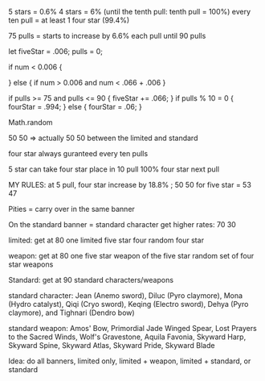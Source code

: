 5 stars = 0.6%
4 stars = 6% (until the tenth pull: tenth pull = 100%)
every ten pull = at least 1 four star (99.4%)

75 pulls = starts to increase by 6.6% each pull until 90 pulls

let fiveStar = .006;
pulls = 0;

if num < 0.006 {

} else {
    if num > 0.006 and num < .066 + .006
}

if pulls >= 75 and pulls <= 90 {
    fiveStar += .066;
}
if pulls % 10 = 0 {
    fourStar = .994;
} else {
    fourStar = .06;
}

Math.random


50 50 => actually 50 50
between the limited and standard

four star always guranteed every ten pulls 

5 star can take four star place in 10 pull
100% four star next pull

MY RULES: at 5 pull, four star increase by 18.8% ; 50 50 for five star = 53 47

Pities = carry over in the same banner

On the standard banner = standard character get higher rates: 70 30

limited: get at 80
one limited five star
four random four star

weapon: get at 80
one five star weapon of the five star
random set of four star weapons

Standard: get at 90
standard characters/weapons



standard character: Jean (Anemo sword), Diluc (Pyro claymore), Mona (Hydro catalyst), Qiqi (Cryo sword), Keqing (Electro sword), Dehya (Pyro claymore), and Tighnari (Dendro bow)

standard weapon: Amos' Bow, Primordial Jade Winged Spear, Lost Prayers to the Sacred Winds, Wolf's Gravestone, Aquila Favonia, Skyward Harp, Skyward Spine, Skyward Atlas, Skyward Pride, Skyward Blade

Idea: do all banners, limited only, limited + weapon, limited + standard, or standard